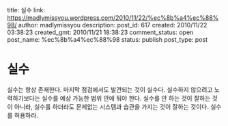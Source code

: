 title: 실수
link: https://madlymissyou.wordpress.com/2010/11/22/%ec%8b%a4%ec%88%98/
author: madlymissyou
description: 
post_id: 617
created: 2010/11/22 03:38:23
created_gmt: 2010/11/21 18:38:23
comment_status: open
post_name: %ec%8b%a4%ec%88%98
status: publish
post_type: post

# 실수

실수는 항상 존재한다. 마지막 점검에서도 발견되는 것이 실수다. 실수하지 않으려고 노력하기보다는 실수를 예상 가능한 범위 안에 둬야 한다. 실수를 안 하는 것이 잘하는 것이 아니라, 실수를 하더라도 문제없는 시스템과 습관을 가지는 것이 잘하는 것이다. 실수를 허용하라.